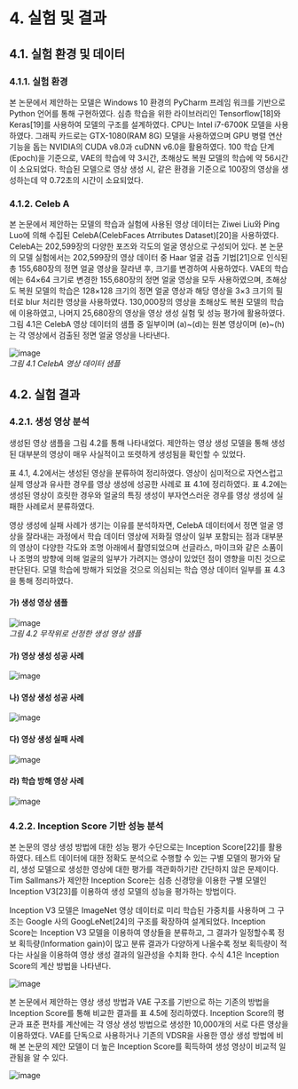 # 4. 실험 및 결과

## 4.1. 실험 환경 및 데이터

### 4.1.1. 실험 환경
본 논문에서 제안하는 모델은 Windows 10 환경의 PyCharm 프레임 워크를 기반으로 Python 언어를 통해 구현하였다. 심층 학습을 위한 라이브러리인 Tensorflow[18]와 Keras[19]를 사용하여 모델의 구조를 설계하였다. CPU는 Intel i7-6700K 모델을 사용하였다. 그래픽 카드로는 GTX-1080(RAM 8G) 모델을 사용하였으며 GPU 병렬 연산 기능을 돕는 NVIDIA의 CUDA v8.0과 cuDNN v6.0을 활용하였다. 100 학습 단계(Epoch)을 기준으로, VAE의 학습에 약 3시간, 초해상도 복원 모델의 학습에 약 56시간이 소요되었다. 학습된 모델으로 영상 생성 시, 같은 환경을 기준으로 100장의 영상을 생성하는데 약 0.72초의 시간이 소요되었다.

### 4.1.2. Celeb A
본 논문에서 제안하는 모델의 학습과 실험에 사용된 영상 데이터는 Ziwei Liu와 Ping Luo에 의해 수집된 CelebA(CelebFaces Atrributes Dataset)[20]을 사용하였다. CelebA는 202,599장의 다양한 포즈와 각도의 얼굴 영상으로 구성되어 있다. 본 논문의 모델 실험에서는 202,599장의 영상 데이터 중 Haar 얼굴 검출 기법[21]으로 인식된 총 155,680장의 정면 얼굴 영상을 잘라낸 후, 크기를 변경하여 사용하였다. VAE의 학습에는 64×64 크기로 변경한 155,680장의 정면 얼굴 영상을 모두 사용하였으며, 초해상도 복원 모델의 학습은 128×128 크기의 정면 얼굴 영상과 해당 영상을 3×3 크기의 필터로 blur 처리한 영상을 사용하였다. 130,000장의 영상을 초해상도 복원 모델의 학습에 이용하였고, 나머지 25,680장의 영상을 영상 생성 실험 및 성능 평가에 활용하였다. 그림 4.1은 CelebA 영상 데이터의 샘플 중 일부이며 (a)~(d)는 원본 영상이며 (e)~(h)는 각 영상에서 검출된 정면 얼굴 영상을 나타낸다.

![image](https://user-images.githubusercontent.com/12293076/50125785-b3c2da00-02ad-11e9-9ef6-4befc918e7e0.png)
<br/> _그림 4.1 CelebA 영상 데이터 샘플_

## 4.2. 실험 결과

### 4.2.1. 생성 영상 분석

생성된 영상 샘플을 그림 4.2를 통해 나타내었다. 제안하는 영상 생성 모델을 통해 생성된 대부분의 영상이 매우 사실적이고 또렷하게 생성됨을 확인할 수 있었다. 

표 4.1, 4.2에서는 생성된 영상을 분류하여 정리하였다. 영상이 심미적으로 자연스럽고 실제 영상과 유사한 경우를 영상 생성에 성공한 사례로 표 4.1에 정리하였다. 표 4.2에는 생성된 영상이 흐릿한 경우와 얼굴의 특징 생성이 부자연스러운 경우를 영상 생성에 실패한 사례로서 분류하였다. 

영상 생성에 실패 사례가 생기는 이유를 분석하자면, CelebA 데이터에서 정면 얼굴 영상을 잘라내는 과정에서 학습 데이터 영상에 저화질 영상이 일부 포함되는 점과 대부분의 영상이 다양한 각도와 조명 아래에서 촬영되었으며 선글라스, 마이크와 같은 소품이나 조명의 방향에 의해 얼굴의 일부가 가려지는 영상이 있었던 점이 영향을 미친 것으로 판단된다. 모델 학습에 방해가 되었을 것으로 의심되는 학습 영상 데이터 일부를 표 4.3을 통해 정리하였다.

#### 가) 생성 영상 샘플

![image](https://user-images.githubusercontent.com/12293076/48464748-eb101800-e823-11e8-91c4-6c3ecd7eaa00.png)
<br/> _그림 4.2 무작위로 선정한 생성 영상 샘플_

#### 가) 영상 생성 성공 사례

![image](https://user-images.githubusercontent.com/12293076/50125807-bd4c4200-02ad-11e9-9112-960302aab16d.png)

#### 나) 영상 생성 성공 사례

![image](https://user-images.githubusercontent.com/12293076/50125855-e53ba580-02ad-11e9-8718-3f92a006f091.png)

#### 다) 영상 생성 실패 사례

![image](https://user-images.githubusercontent.com/12293076/50125880-fc7a9300-02ad-11e9-992e-829aecdbfa49.png)

#### 라) 학습 방해 영상 사례

![image](https://user-images.githubusercontent.com/12293076/50125902-12885380-02ae-11e9-950e-226b421cece3.png)

### 4.2.2. Inception Score 기반 성능 분석
본 논문의 영상 생성 방법에 대한 성능 평가 수단으로는 Inception Score[22]를 활용하였다. 테스트 데이터에 대한 정확도 분석으로 수행할 수 있는 구별 모델의 평가와 달리, 생성 모델으로 생성한 영상에 대한 평가를 객관화하기란 간단하지 않은 문제이다. Tim Sallmans가 제안한 Inception Score는 심층 신경망을 이용한 구별 모델인 Inception V3[23]를 이용하여 생성 모델의 성능을 평가하는 방법이다.

Inception V3 모델은 ImageNet 영상 데이터로 미리 학습된 가중치를 사용하며 그 구조는 Google 사의 GoogLeNet[24]의 구조를 확장하여 설계되었다. Inception Score는 Inception V3 모델을 이용하여 영상들을 분류하고, 그 결과가 일정할수록 정보 획득량(Information gain)이 많고 분류 결과가 다양하게 나올수록 정보 획득량이 적다는 사실을 이용하여 영상 생성 결과의 일관성을 수치화 한다. 수식 4.1은 Inception Score의 계산 방법을 나타낸다.

![image](https://user-images.githubusercontent.com/12293076/50126000-7d398f00-02ae-11e9-9970-c3a141b14c1e.png)

본 논문에서 제안하는 영상 생성 방법과 VAE 구조를 기반으로 하는 기존의 방법을 Inception Score를 통해 비교한 결과를 표 4.5에 정리하였다. Inception Score의 평균과 표준 편차를 계산에는 각 영상 생성 방법으로 생성한 10,000개의 서로 다른 영상을 이용하였다. VAE를 단독으로 사용하거나 기존의 VDSR을 사용한 영상 생성 방법에 비해 본 논문의 제안 모델이 더 높은 Inception Score를 획득하여 생성 영상이 비교적 일관됨을 알 수 있다.

![image](https://user-images.githubusercontent.com/12293076/50126020-8aef1480-02ae-11e9-85e9-3aeaeb3afefe.png)

